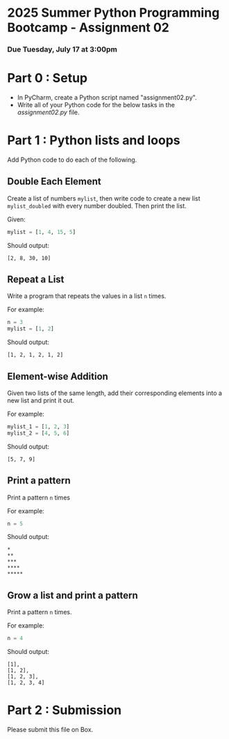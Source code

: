 # 2025 Summer Python Programming Bootcamp - Assignment 02

### Due Tuesday, July 17 at 3:00pm

Part 0 : Setup
=====

* In PyCharm, create a Python script named "assignment02.py". 
* Write all of your Python code for the below tasks in the *assignment02.py* file.

Part 1 : Python lists and loops
======

Add Python code to do each of the following.
## Double Each Element

Create a list of numbers `mylist`, then write code to create a new list `mylist_doubled` with every number doubled. Then print the list.

Given: 
```python
mylist = [1, 4, 15, 5]
```

Should output:
```
[2, 8, 30, 10]
```

## Repeat a List

Write a program that repeats the values in a list `n` times.

For example:
```python
n = 3
mylist = [1, 2]
```

Should output:

```
[1, 2, 1, 2, 1, 2]
```

## Element-wise Addition
Given two lists of the same length, add their corresponding elements into a new list and print it out.

For example: 
```python
mylist_1 = [1, 2, 3]
mylist_2 = [4, 5, 6]
```

Should output:

```
[5, 7, 9]
```

## Print a pattern
Print a pattern `n` times

For example:
```python
n = 5
```

Should output:
```
*
**
***
****
*****
```
## Grow a list and print a pattern
Print a pattern `n` times.

For example:
```python
n = 4
```

Should output:
```
[1],
[1, 2],
[1, 2, 3],
[1, 2, 3, 4]
```

Part 2 : Submission
======
Please submit this file on Box. 
